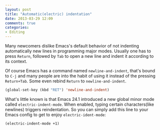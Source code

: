 ```yaml
---
layout: post
title: "Automatic(electric) indentation"
date: 2013-03-29 12:09
comments: true
categories:
- Editing
---
```


Many newcomers dislike Emacs's default behavior of not indenting
automatically new lines in programming major modes. Usually one has to
press `Return`, followed by `Tab` to open a new line and indent it
according to its context.

Of course Emacs has a command named `newline-and-indent`, that's bound
to `C-j` and many people are into the habit of using it instead of the
pressing `Return+Tab`. Some even rebind `Return` to
`newline-and-indent`.

``` cl
(global-set-key (kbd "RET") 'newline-and-indent)
```

What's little known is that Emacs 24.1 introduced a new global minor
mode called `electric-indent-mode`.  When enabled, typing certain
characters(like newlines) triggers reindentation. So you can simply
add this line to your Emacs config to get to enjoy
`electric-ident-mode`:

``` cl
(electric-indent-mode +1)
```
